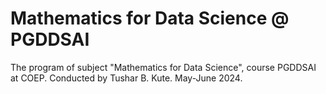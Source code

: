 # Mathematics for Data Science @ PGDDSAI
The program of subject "Mathematics for Data Science", course PGDDSAI at COEP. Conducted by Tushar B. Kute. May-June 2024.
